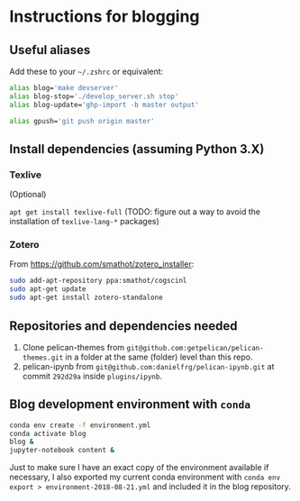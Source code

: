 # Instructions for blogging

## Useful aliases

Add these to your `~/.zshrc` or equivalent:

```zsh
alias blog='make devserver'
alias blog-stop='./develop_server.sh stop'
alias blog-update='ghp-import -b master output'

alias gpush='git push origin master'
```

## Install dependencies (assuming Python 3.X)

### Texlive 

(Optional)

`apt get install texlive-full`
(TODO: figure out a way to avoid the installation of `texlive-lang-*` packages)

### Zotero

From https://github.com/smathot/zotero_installer:

```zsh
sudo add-apt-repository ppa:smathot/cogscinl
sudo apt-get update
sudo apt-get install zotero-standalone
```

## Repositories and dependencies needed

1. Clone pelican-themes from `git@github.com:getpelican/pelican-themes.git` in a folder at the same (folder) level than this repo.
2. pelican-ipynb from `git@github.com:danielfrg/pelican-ipynb.git` at commit `292d29a` inside `plugins/ipynb`.

## Blog development environment with `conda`

```zsh
conda env create -f environment.yml
conda activate blog
blog &
jupyter-notebook content &
```

Just to make sure I have an exact copy of the environment available if necessary, I also exported my current conda environment with `conda env export > environment-2018-08-21.yml` and included it in the blog repository.
